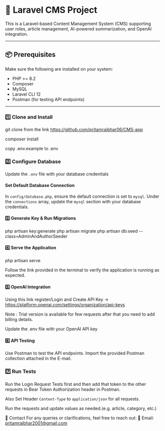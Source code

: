 # 📰 Laravel CMS Project

This is a Laravel-based Content Management System (CMS) supporting user roles, article management, AI-powered summarization, and OpenAI integration.

---

## 📦 Prerequisites

Make sure the following are installed on your system:

- PHP >= 8.2
- Composer
- MySQL
- Laravel CLI 12
- Postman (for testing API endpoints)

---

### 1️⃣ Clone and Install

git clone from the link https://github.com/pritamrajbhar06/CMS-app

composer install

copy .env.example to .env

### 2️⃣ Configure Database

Update the `.env` file with your database credentials

#### Set Default Database Connection

In `config/database.php`, ensure the default connection is set to `mysql`. Under the `connections` array, update the `mysql` section with your database credentials.


#### 3️⃣ Generate Key & Run Migrations

php artisan key:generate
php artisan migrate
php artisan db:seed --class=AdminAndAuthorSeeder

#### 4️⃣ Serve the Application

php artisan serve

Follow the link provided in the terminal to verify the application is running as expected.

#### 5️⃣ OpenAI Integration

Using this link register/Login and Create API Key -> https://platform.openai.com/settings/organization/api-keys

Note : Trial version is available for few requests after that you need to add billing details.

Update the .env file with your OpenAI API key

#### 6️⃣ API Testing

Use Postman to test the API endpoints. Import the provided Postman collection attached in the E-mail.

### 7️⃣ Run Tests
Run the Login Request Tests first and then add that token to the other requests in Bear Token Authorization header in Postman.

Also Set Header `Content-Type` to `application/json` for all requests.

Run the requests and update values as needed.(e.g. article, category, etc.)


📩 Contact
For any queries or clarifications, feel free to reach out:
📧 Email: pritamrajbhar2001@gmail.com
